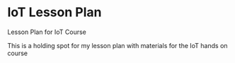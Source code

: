 # IoT Lesson Plan
Lesson Plan for IoT Course

This is a holding spot for my lesson plan with materials for the IoT hands on course

